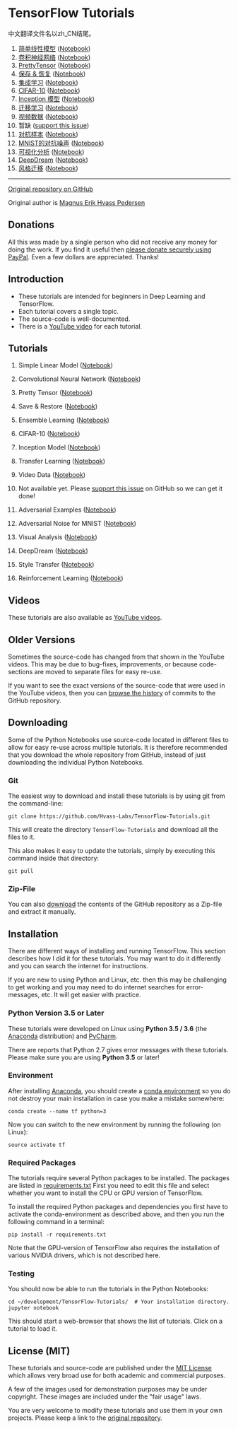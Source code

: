 # TensorFlow Tutorials

中文翻译文件名以zh_CN结尾。

1. [简单线性模型](https://zhuanlan.zhihu.com/p/26660699) ([Notebook](https://github.com/thrillerist/TensorFlow-Tutorials/blob/master/01_Simple_Linear_Model_zh_CN.ipynb))
2. [卷积神经网络](https://zhuanlan.zhihu.com/p/26719471) ([Notebook](https://github.com/thrillerist/TensorFlow-Tutorials/blob/master/02_Convolutional_Neural_Network_zh_CN.ipynb))
3. [PrettyTensor](https://zhuanlan.zhihu.com/p/26808093) ([Notebook](https://github.com/thrillerist/TensorFlow-Tutorials/blob/master/03_PrettyTensor_zh_CN.ipynb))
4. [保存 & 恢复](https://zhuanlan.zhihu.com/p/26890361) ([Notebook](https://github.com/thrillerist/TensorFlow-Tutorials/blob/master/04_Save_Restore_zh_CN.ipynb))
5. [集成学习](https://zhuanlan.zhihu.com/p/26943434) ([Notebook](https://github.com/thrillerist/TensorFlow-Tutorials/blob/master/05_Ensemble_Learning_zh_CN.ipynb))
6. [CIFAR-10](https://zhuanlan.zhihu.com/p/27017189) ([Notebook](https://github.com/thrillerist/TensorFlow-Tutorials/blob/master/06_CIFAR-10_zh_CN.ipynb))
7. [Inception 模型](https://zhuanlan.zhihu.com/p/27017772) ([Notebook](https://github.com/thrillerist/TensorFlow-Tutorials/blob/master/07_Inception_Model_zh_CN.ipynb))
8. [迁移学习](https://zhuanlan.zhihu.com/p/27093918) ([Notebook](https://github.com/thrillerist/TensorFlow-Tutorials/blob/master/08_Transfer_Learning_zh_CN.ipynb))
9. [视频数据](https://zhuanlan.zhihu.com/p/27160921) ([Notebook](https://github.com/thrillerist/TensorFlow-Tutorials/blob/master/09_Video_Data_zh_CN.ipynb))
10. 暂缺 ([support this issue](https://github.com/tensorflow/tensorflow/issues/5036))
11. [对抗样本](https://zhuanlan.zhihu.com/p/27241550) ([Notebook](https://github.com/thrillerist/TensorFlow-Tutorials/blob/master/11_Adversarial_Examples_zh_CN.ipynb))
12. [MNIST的对抗噪声](https://zhuanlan.zhihu.com/p/27399023) ([Notebook](https://github.com/thrillerist/TensorFlow-Tutorials/blob/master/12_Adversarial_Noise_MNIST_zh_CN.ipynb))
13. [可视化分析](https://zhuanlan.zhihu.com/p/27441089) ([Notebook](https://github.com/thrillerist/TensorFlow-Tutorials/blob/master/13_Visual_Analysis_zh_CN.ipynb))
14. [DeepDream](https://zhuanlan.zhihu.com/p/27546601) ([Notebook](https://github.com/thrillerist/TensorFlow-Tutorials/blob/master/14_DeepDream_zh_CN.ipynb))
15. [风格迁移](https://zhuanlan.zhihu.com/p/27697553) ([Notebook](https://github.com/thrillerist/TensorFlow-Tutorials/blob/master/15_Style_Transfer_zh_CN.ipynb))

***

[Original repository on GitHub](https://github.com/Hvass-Labs/TensorFlow-Tutorials)

Original author is [Magnus Erik Hvass Pedersen](http://www.hvass-labs.org)

##  Donations

All this was made by a single person who did not receive any money for doing the work.
If you find it useful then [please donate securely using PayPal](https://www.paypal.com/cgi-bin/webscr?cmd=_s-xclick&hosted_button_id=PY9EUURN7GRUW).
Even a few dollars are appreciated. Thanks!

## Introduction

* These tutorials are intended for beginners in Deep Learning and TensorFlow.
* Each tutorial covers a single topic.
* The source-code is well-documented.
* There is a [YouTube video](https://www.youtube.com/playlist?list=PL9Hr9sNUjfsmEu1ZniY0XpHSzl5uihcXZ) for each tutorial.

## Tutorials

1. Simple Linear Model ([Notebook](https://github.com/Hvass-Labs/TensorFlow-Tutorials/blob/master/01_Simple_Linear_Model.ipynb))

2. Convolutional Neural Network ([Notebook](https://github.com/Hvass-Labs/TensorFlow-Tutorials/blob/master/02_Convolutional_Neural_Network.ipynb))

3. Pretty Tensor ([Notebook](https://github.com/Hvass-Labs/TensorFlow-Tutorials/blob/master/03_PrettyTensor.ipynb))

4. Save & Restore ([Notebook](https://github.com/Hvass-Labs/TensorFlow-Tutorials/blob/master/04_Save_Restore.ipynb))

5. Ensemble Learning ([Notebook](https://github.com/Hvass-Labs/TensorFlow-Tutorials/blob/master/05_Ensemble_Learning.ipynb))

6. CIFAR-10 ([Notebook](https://github.com/Hvass-Labs/TensorFlow-Tutorials/blob/master/06_CIFAR-10.ipynb))

7. Inception Model ([Notebook](https://github.com/Hvass-Labs/TensorFlow-Tutorials/blob/master/07_Inception_Model.ipynb))

8. Transfer Learning ([Notebook](https://github.com/Hvass-Labs/TensorFlow-Tutorials/blob/master/08_Transfer_Learning.ipynb))

9. Video Data ([Notebook](https://github.com/Hvass-Labs/TensorFlow-Tutorials/blob/master/09_Video_Data.ipynb))

10. Not available yet. Please [support this issue](https://github.com/tensorflow/tensorflow/issues/5036) on GitHub so we can get it done!

11. Adversarial Examples ([Notebook](https://github.com/Hvass-Labs/TensorFlow-Tutorials/blob/master/11_Adversarial_Examples.ipynb))

12. Adversarial Noise for MNIST ([Notebook](https://github.com/Hvass-Labs/TensorFlow-Tutorials/blob/master/12_Adversarial_Noise_MNIST.ipynb))

13. Visual Analysis ([Notebook](https://github.com/Hvass-Labs/TensorFlow-Tutorials/blob/master/13_Visual_Analysis.ipynb))

14. DeepDream ([Notebook](https://github.com/Hvass-Labs/TensorFlow-Tutorials/blob/master/14_DeepDream.ipynb))

15. Style Transfer ([Notebook](https://github.com/Hvass-Labs/TensorFlow-Tutorials/blob/master/15_Style_Transfer.ipynb))

16. Reinforcement Learning ([Notebook](https://github.com/Hvass-Labs/TensorFlow-Tutorials/blob/master/16_Reinforcement_Learning.ipynb))

## Videos

These tutorials are also available as [YouTube videos](https://www.youtube.com/playlist?list=PL9Hr9sNUjfsmEu1ZniY0XpHSzl5uihcXZ).

## Older Versions

Sometimes the source-code has changed from that shown in the YouTube videos. This may be due to
bug-fixes, improvements, or because code-sections are moved to separate files for easy re-use.

If you want to see the exact versions of the source-code that were used in the YouTube videos,
then you can [browse the history](https://github.com/Hvass-Labs/TensorFlow-Tutorials/commits/master)
of commits to the GitHub repository.

## Downloading

Some of the Python Notebooks use source-code located in different files to allow for easy re-use
across multiple tutorials. It is therefore recommended that you download the whole repository
from GitHub, instead of just downloading the individual Python Notebooks.

### Git

The easiest way to download and install these tutorials is by using git from the command-line:

    git clone https://github.com/Hvass-Labs/TensorFlow-Tutorials.git

This will create the directory `TensorFlow-Tutorials` and download all the files to it.

This also makes it easy to update the tutorials, simply by executing this command inside that directory:

    git pull

### Zip-File

You can also [download](https://github.com/Hvass-Labs/TensorFlow-Tutorials/archive/master.zip)
the contents of the GitHub repository as a Zip-file and extract it manually.

## Installation

There are different ways of installing and running TensorFlow. This section describes how I did it
for these tutorials. You may want to do it differently and you can search the internet for instructions.

If you are new to using Python and Linux, etc. then this may be challenging
to get working and you may need to do internet searches for error-messages, etc.
It will get easier with practice.

### Python Version 3.5 or Later

These tutorials were developed on Linux using **Python 3.5 / 3.6** (the [Anaconda](https://www.continuum.io/downloads) distribution) and [PyCharm](https://www.jetbrains.com/pycharm/).

There are reports that Python 2.7 gives error messages with these tutorials. Please make sure you are using **Python 3.5** or later!

### Environment

After installing [Anaconda](https://www.continuum.io/downloads), you should create a [conda environment](http://conda.pydata.org/docs/using/envs.html)
so you do not destroy your main installation in case you make a mistake somewhere:

    conda create --name tf python=3

Now you can switch to the new environment by running the following (on Linux):

    source activate tf

### Required Packages

The tutorials require several Python packages to be installed. The packages are listed in
[requirements.txt](https://github.com/Hvass-Labs/TensorFlow-Tutorials/blob/master/requirements.txt)
First you need to edit this file and select whether you want to install the CPU or GPU
version of TensorFlow.

To install the required Python packages and dependencies you first have to activate the
conda-environment as described above, and then you run the following command
in a terminal:

    pip install -r requirements.txt

Note that the GPU-version of TensorFlow also requires the installation of various
NVIDIA drivers, which is not described here.

### Testing

You should now be able to run the tutorials in the Python Notebooks:

    cd ~/development/TensorFlow-Tutorials/  # Your installation directory.
    jupyter notebook

This should start a web-browser that shows the list of tutorials. Click on a tutorial to load it.

## License (MIT)

These tutorials and source-code are published under the [MIT License](https://github.com/Hvass-Labs/TensorFlow-Tutorials/blob/master/LICENSE)
which allows very broad use for both academic and commercial purposes.

A few of the images used for demonstration purposes may be under copyright. These images are included under the "fair usage" laws.

You are very welcome to modify these tutorials and use them in your own projects.
Please keep a link to the [original repository](https://github.com/Hvass-Labs/TensorFlow-Tutorials).

